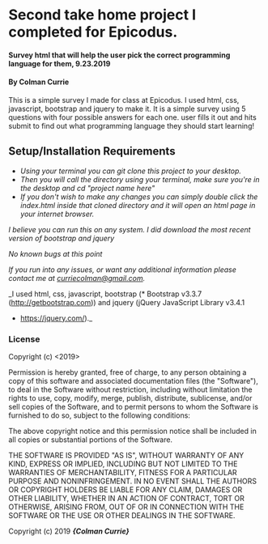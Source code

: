 # Second take home project I completed for Epicodus.

#### Survey html that will help the user pick the correct programming language for them, 9.23.2019

#### By Colman Currie



This is a simple survey I made for class at Epicodus. I used html, css, javascript, bootstrap and jquery to make it. It is a simple survey using 5 questions with four possible answers for each one. user fills it out and hits submit to find out what programming language they should start learning!

## Setup/Installation Requirements

* _Using your terminal you can git clone this project to your desktop._
* _Then you will call the directory using your terminal, make sure you're in the desktop and cd "project name here"_
* _If you don't wish to make any changes you can simply double click the index.html inside that cloned directory and it will open an html page in your internet browser._


_I believe you can run this on any system. I did download the most recent version of bootstrap and jquery_



_No known bugs at this point_



_If you run into any issues, or want any additional information please contact me at curriecolman@gmail.com._



_I used html, css, javascript, bootstrap (* Bootstrap v3.3.7 (http://getbootstrap.com)) and jquery (jQuery JavaScript Library v3.4.1
* https://jquery.com/)._

### License

Copyright (c) <2019> <Colman Currie>

Permission is hereby granted, free of charge, to any person obtaining a copy
of this software and associated documentation files (the "Software"), to deal
in the Software without restriction, including without limitation the rights
to use, copy, modify, merge, publish, distribute, sublicense, and/or sell
copies of the Software, and to permit persons to whom the Software is
furnished to do so, subject to the following conditions:

The above copyright notice and this permission notice shall be included in all
copies or substantial portions of the Software.

THE SOFTWARE IS PROVIDED "AS IS", WITHOUT WARRANTY OF ANY KIND, EXPRESS OR
IMPLIED, INCLUDING BUT NOT LIMITED TO THE WARRANTIES OF MERCHANTABILITY,
FITNESS FOR A PARTICULAR PURPOSE AND NONINFRINGEMENT. IN NO EVENT SHALL THE
AUTHORS OR COPYRIGHT HOLDERS BE LIABLE FOR ANY CLAIM, DAMAGES OR OTHER
LIABILITY, WHETHER IN AN ACTION OF CONTRACT, TORT OR OTHERWISE, ARISING FROM,
OUT OF OR IN CONNECTION WITH THE SOFTWARE OR THE USE OR OTHER DEALINGS IN THE
SOFTWARE.

Copyright (c) 2019 **_{Colman Currie}_**
